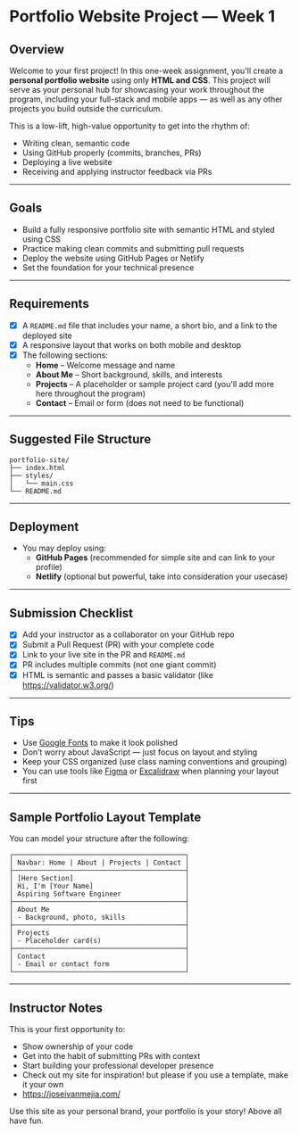 # Portfolio Website Project — Week 1

## Overview
Welcome to your first project! In this one-week assignment, you'll create a **personal portfolio website** using only **HTML and CSS**. This project will serve as your personal hub for showcasing your work throughout the program, including your full-stack and mobile apps — as well as any other projects you build outside the curriculum.

This is a low-lift, high-value opportunity to get into the rhythm of:
- Writing clean, semantic code
- Using GitHub properly (commits, branches, PRs)
- Deploying a live website
- Receiving and applying instructor feedback via PRs

---

## Goals
- Build a fully responsive portfolio site with semantic HTML and styled using CSS
- Practice making clean commits and submitting pull requests
- Deploy the website using GitHub Pages or Netlify
- Set the foundation for your technical presence

---

## Requirements
- [x] A `README.md` file that includes your name, a short bio, and a link to the deployed site
- [x] A responsive layout that works on both mobile and desktop
- [x] The following sections:
  - **Home** – Welcome message and name
  - **About Me** – Short background, skills, and interests
  - **Projects** – A placeholder or sample project card (you'll add more here throughout the program)
  - **Contact** – Email or form (does not need to be functional)

---

## Suggested File Structure
```
portfolio-site/
├── index.html
├── styles/
│   └── main.css
└── README.md
```

---

## Deployment
- You may deploy using:
  - **GitHub Pages** (recommended for simple site and can link to your profile)
  - **Netlify** (optional but powerful, take into consideration your usecase)

---

## Submission Checklist
- [x] Add your instructor as a collaborator on your GitHub repo
- [x] Submit a Pull Request (PR) with your complete code
- [x] Link to your live site in the PR and `README.md`
- [x] PR includes multiple commits (not one giant commit)
- [x] HTML is semantic and passes a basic validator (like https://validator.w3.org/)

---

## Tips
- Use [Google Fonts](https://fonts.google.com/) to make it look polished
- Don’t worry about JavaScript — just focus on layout and styling
- Keep your CSS organized (use class naming conventions and grouping)
- You can use tools like [Figma](https://www.figma.com/) or [Excalidraw](https://excalidraw.com/) when planning your layout first

---

## Sample Portfolio Layout Template
You can model your structure after the following:

```
┌───────────────────────────────────────────┐
│ Navbar: Home | About | Projects | Contact │
├───────────────────────────────────────────┤
│ [Hero Section]                            │
│ Hi, I'm [Your Name]                       │
│ Aspiring Software Engineer                │
├───────────────────────────────────────────┤
│ About Me                                  │
│ - Background, photo, skills               │
├───────────────────────────────────────────┤
│ Projects                                  │
│ - Placeholder card(s)                     │
├───────────────────────────────────────────┤
│ Contact                                   │
│ - Email or contact form                   │
└───────────────────────────────────────────┘
```

---

## Instructor Notes
This is your first opportunity to:
- Show ownership of your code
- Get into the habit of submitting PRs with context
- Start building your professional developer presence
- Check out my site for inspiration! but please if you use a template, make it your own
- https://joseivanmejia.com/

Use this site as your personal brand, your portfolio is your story! Above all have fun. 
